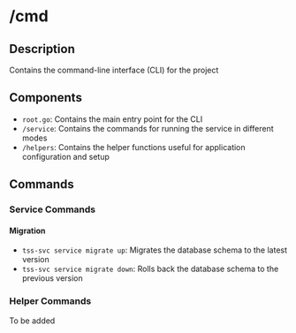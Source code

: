 # /cmd

## Description
Contains the command-line interface (CLI) for the project

## Components
- `root.go`: Contains the main entry point for the CLI
- `/service`: Contains the commands for running the service in different modes
- `/helpers`: Contains the helper functions useful for application configuration and setup

## Commands

### Service Commands

#### Migration
- `tss-svc service migrate up`: Migrates the database schema to the latest version
- `tss-svc service migrate down`: Rolls back the database schema to the previous version

### Helper Commands
To be added
    